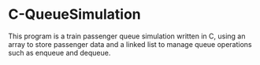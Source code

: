# C-QueueSimulation
This program is a train passenger queue simulation written in C, using an array to store passenger data and a linked list to manage queue operations such as enqueue and dequeue.
